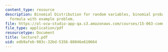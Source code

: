 ```yaml
---
content_type: resource
description: Binomial Distribution for random variables, binomial probability distribution
  formula with example problem.
file: https://ol-ocw-studio-app-qa.s3.amazonaws.com/courses/15-063-communicating-with-data-summer-2003/edb9afeb903c32bd535688046e610664_lecture7.pdf
file_type: application/pdf
resourcetype: Document
title: lecture7.pdf
uid: edb9afeb-903c-32bd-5356-88046e610664
---
```

